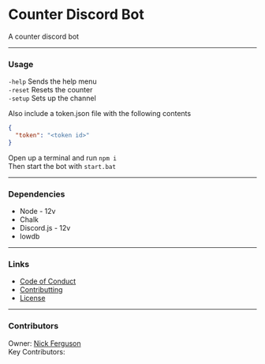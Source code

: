 # Counter Discord Bot

A counter discord bot

---

### Usage

`-help` Sends the help menu  
`-reset` Resets the counter  
`-setup` Sets up the channel  

Also include a token.json file with the following contents
```json
{
  "token": "<token id>" 
}
```
Open up a terminal and run `npm i`  
Then start the bot with `start.bat`

---

### Dependencies
- Node - 12v
- Chalk
- Discord.js - 12v
- lowdb

---

### Links
- [Code of Conduct]()
- [Contributting]()
- [License]()

---

### Contributors
Owner: [Nick Ferguson](https://github.com/N-F9)  
Key Contributors: 
